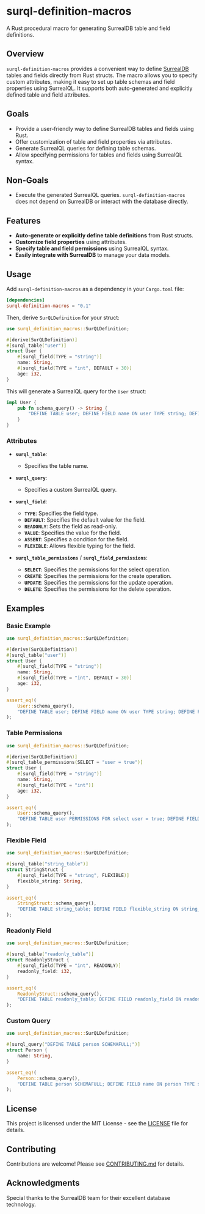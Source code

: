 # surql-definition-macros

A Rust procedural macro for generating SurrealDB table and field definitions.

## Overview

`surql-definition-macros` provides a convenient way to define [SurrealDB](https://surrealdb.com/) tables and fields directly from Rust structs. The macro allows you to specify custom attributes, making it easy to set up table schemas and field properties using SurrealQL. It supports both auto-generated and explicitly defined table and field attributes.

## Goals

- Provide a user-friendly way to define SurrealDB tables and fields using Rust.
- Offer customization of table and field properties via attributes.
- Generate SurrealQL queries for defining table schemas.
- Allow specifying permissions for tables and fields using SurrealQL syntax.

## Non-Goals

- Execute the generated SurrealQL queries. `surql-definition-macros` does not depend on SurrealDB or interact with the database directly.

## Features

- **Auto-generate or explicitly define table definitions** from Rust structs.
- **Customize field properties** using attributes.
- **Specify table and field permissions** using SurrealQL syntax.
- **Easily integrate with SurrealDB** to manage your data models.

## Usage

Add `surql-definition-macros` as a dependency in your `Cargo.toml` file:

```toml
[dependencies]
surql-definition-macros = "0.1"
```

Then, derive `SurQLDefinition` for your struct:

```rust
use surql_definition_macros::SurQLDefinition;

#[derive(SurQLDefinition)]
#[surql_table("user")]
struct User {
    #[surql_field(TYPE = "string")]
    name: String,
    #[surql_field(TYPE = "int", DEFAULT = 30)]
    age: i32,
}
```

This will generate a SurrealQL query for the `User` struct:

```rust
impl User {
    pub fn schema_query() -> String {
        "DEFINE TABLE user; DEFINE FIELD name ON user TYPE string; DEFINE FIELD age ON user TYPE int DEFAULT 30;".to_string()
    }
}
```

### Attributes

- **`surql_table`**:
  - Specifies the table name.

- **`surql_query`**:
  - Specifies a custom SurrealQL query.

- **`surql_field`**:
  - **`TYPE`**: Specifies the field type.
  - **`DEFAULT`**: Specifies the default value for the field.
  - **`READONLY`**: Sets the field as read-only.
  - **`VALUE`**: Specifies the value for the field.
  - **`ASSERT`**: Specifies a condition for the field.
  - **`FLEXIBLE`**: Allows flexible typing for the field.

- **`surql_table_permissions`** / **`surql_field_permissions`**:
  - **`SELECT`**: Specifies the permissions for the select operation.
  - **`CREATE`**: Specifies the permissions for the create operation.
  - **`UPDATE`**: Specifies the permissions for the update operation.
  - **`DELETE`**: Specifies the permissions for the delete operation.

## Examples

### Basic Example

```rust
use surql_definition_macros::SurQLDefinition;

#[derive(SurQLDefinition)]
#[surql_table("user")]
struct User {
    #[surql_field(TYPE = "string")]
    name: String,
    #[surql_field(TYPE = "int", DEFAULT = 30)]
    age: i32,
}

assert_eq!(
    User::schema_query(),
    "DEFINE TABLE user; DEFINE FIELD name ON user TYPE string; DEFINE FIELD age ON user TYPE int DEFAULT 30;".to_string()
);
```

### Table Permissions

```rust
use surql_definition_macros::SurQLDefinition;

#[derive(SurQLDefinition)]
#[surql_table_permissions(SELECT = "user = true")]
struct User {
    #[surql_field(TYPE = "string")]
    name: String,
    #[surql_field(TYPE = "int")]
    age: i32,
}

assert_eq!(
    User::schema_query(),
    "DEFINE TABLE user PERMISSIONS FOR select user = true; DEFINE FIELD name ON user TYPE string; DEFINE FIELD age ON user TYPE int;".to_string()
);
```

### Flexible Field

```rust
use surql_definition_macros::SurQLDefinition;

#[surql_table("string_table")]
struct StringStruct {
    #[surql_field(TYPE = "string", FLEXIBLE)]
    flexible_string: String,
}

assert_eq!(
    StringStruct::schema_query(),
    "DEFINE TABLE string_table; DEFINE FIELD flexible_string ON string_table FLEXIBLE TYPE string;".to_string()
);
```

### Readonly Field

```rust
use surql_definition_macros::SurQLDefinition;

#[surql_table("readonly_table")]
struct ReadonlyStruct {
    #[surql_field(TYPE = "int", READONLY)]
    readonly_field: i32,
}

assert_eq!(
    ReadonlyStruct::schema_query(),
    "DEFINE TABLE readonly_table; DEFINE FIELD readonly_field ON readonly_table TYPE int READONLY;".to_string()
);
```

### Custom Query

```rust
use surql_definition_macros::SurQLDefinition;

#[surql_query("DEFINE TABLE person SCHEMAFULL;")]
struct Person {
    name: String,
}

assert_eq!(
    Person::schema_query(),
    "DEFINE TABLE person SCHEMAFULL; DEFINE FIELD name ON person TYPE string;".to_string()
);
```

## License

This project is licensed under the MIT License - see the [LICENSE](LICENSE) file for details.

## Contributing

Contributions are welcome! Please see [CONTRIBUTING.md](CONTRIBUTING.md) for details.

## Acknowledgments

Special thanks to the SurrealDB team for their excellent database technology.
